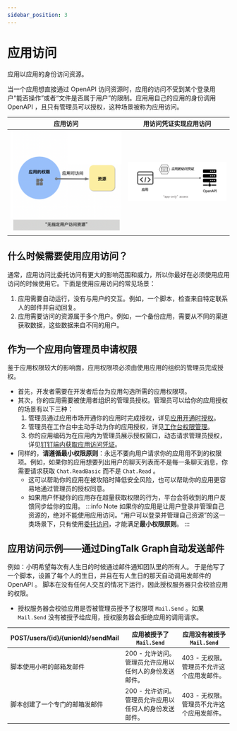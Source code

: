 ```yaml
---
sidebar_position: 3
---
```


# 应用访问
应用以应用的身份访问资源。

当一个应用想直接通过 OpenAPI 访问资源时，应用的访问不受到某个登录用户“能否操作”或者“文件是否属于用户”的限制。应用用自己的应用的身份调用 OpenAPI ，且只有管理员可以授权，这种场景被称为应用访问。


|                               应用访问                               |                             用访问凭证实现应用访问                              |
|:----------------------------------------------------------------:|:--------------------------------------------------------------------:|
| ![应用访问简图](/img/learn/permission/application_access_overview.png) | ![应用访问凭证访问](/img/learn/permission/application_access_with_token.png) |


## 什么时候需要使用应用访问？
通常，应用访问比委托访问有更大的影响范围和威力，所以你最好在必须使用应用访问的时候使用它。下面是使用应用访问的常见场景：
1. 应用需要自动运行，没有与用户的交互。例如，一个脚本，检查来自特定联系人的邮件并自动回复。
2. 应用需要访问的资源属于多个用户。例如，一个备份应用，需要从不同的渠道获取数据，这些数据来自不同的用户。

## 作为一个应用向管理员申请权限
鉴于应用权限较大的影响面，应用权限项必须由使用应用的组织的管理员完成授权。
* 首先，开发者需要在开发者后台为应用勾选所需的应用权限项。
* 其次，你的应用需要被使用者组织的管理员授权。管理员可以给你的应用授权的场景有以下三种：
  1. 管理员通过应用市场开通你的应用时完成授权，详见[应用开通时授权](/docs/learn/permission/manage/app_store_consent)。
  2. 管理员在工作台中主动手动为你的应用授权，详见[工作台权限管理](/docs/learn/permission/manage/workbench_consent)。
  3. 你的应用编码为在应用内为管理员展示授权窗口，动态请求管理员授权，详见[钉钉端内获取应用访问凭证](/docs/develop/permission/token/get_app_only_token_jsapi)。
* 同样的，**请遵循最小权限原则**：永远不要向用户请求你的应用用不到的权限项。例如，如果你的应用想要列出用户的聊天列表而不是每一条聊天消息，你需要请求获取 `Chat.ReadBasic` 而不是 `Chat.Read` 。
    * 这可以帮助你的应用在被攻陷时降低安全风险，也可以帮助你的应用更容易地通过管理员的授权同意。
    * 如果用户怀疑你的应用存在超量获取权限的行为，平台会将收到的用户反馈同步给你的应用。
:::info Note 
如果你的应用是让用户登录并管理自己资源的，绝对不能使用应用访问。“用户可以登录并管理自己资源”的这一类场景下，只有使用[委托访问](/docs/learn/permission/intro/delegated_permission)，才能满足**最小权限原则**。
:::

## 应用访问示例——通过DingTalk Graph自动发送邮件
例如：小明希望每次有人生日的时候通过邮件通知团队里的所有人。 于是他写了一个脚本，设置了每个人的生日，并且在有人生日的那天自动调用发邮件的 OpenAPI 。 脚本在没有任何人交互的情况下运行，因此授权服务器只会校验应用的权限。
* 授权服务器会校验应用是否被管理员授予了权限项 `Mail.Send` 。如果 `Mail.Send` 没有被授予给应用，授权服务器会拒绝应用的调用请求。

| POST/users/{id}/{unionId}/sendMail | 应用被授予了 `Mail.Send`             | 应用没有被授予 `Mail.Send`      |
|------------------------------------|--------------------------------|--------------------------|
| 脚本使用小明的邮箱发邮件                       | 200 - 允许访问。管理员允许应用以任何人的身份发送邮件。 | 403 - 无权限。管理员不允许这个应用发邮件。 |
| 脚本创建了一个专门的邮箱发邮件                    | 200 - 允许访问。管理员允许应用以任何人的身份发送邮件。 | 403 - 无权限。管理员不允许这个应用发邮件。 |

